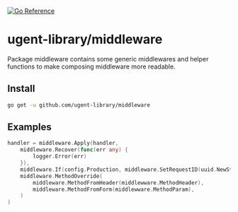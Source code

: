 [![Go Reference](https://pkg.go.dev/badge/github.com/ugent-library/middleware.svg)](https://pkg.go.dev/github.com/ugent-library/middleware)

# ugent-library/middleware

Package middleware contains some generic middlewares and helper functions to
make composing middleware more readable.

## Install

```sh
go get -u github.com/ugent-library/middleware
```
## Examples

```go
handler = middleware.Apply(handler,
	middleware.Recover(func(err any) {
		logger.Error(err)
	}),
	middleware.If(config.Production, middleware.SetRequestID(uuid.NewString),
	middleware.MethodOverride(
		middleware.MethodFromHeader(middlewware.MethodHeader),
		middleware.MethodFromForm(middlewware.MethodParam),
	)
)
```
